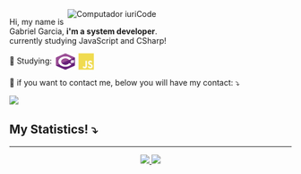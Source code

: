 <img src="https://raw.githubusercontent.com/MicaelliMedeiros/micaellimedeiros/master/image/computer-illustration.png" min-width="400px" max-width="400px" width="400px" align="right" alt="Computador iuriCode">

<p align="left"> 
  Hi, my name is Gabriel Garcia, <strong>i'm a system developer</strong>.<br>
  currently studying JavaScript and CSharp!
</p>

<p align="left">
  🦄 Studying: <strong><img align="center" alt="Rafa-Csharp" height="30" width="40" src="https://raw.githubusercontent.com/devicons/devicon/master/icons/csharp/csharp-original.svg">
   <img align="center" alt="Rafa-Js" height="30" width="28" src="https://raw.githubusercontent.com/devicons/devicon/master/icons/javascript/javascript-plain.svg">
   </strong>
</p>
<div>
<p align="left">
  💌 if you want to contact me, below you will have my contact: ⤵️
</p>
  <a href="https://www.instagram.com/ggxrcia__/" target="_blank"><img src="https://img.shields.io/badge/-Instagram-%23E4405F?style=for-the-badge&logo=instagram&logoColor=white"></a>
</div>

<div> 
  <h2 align="left">My Statistics! ⤵️</h2>
 
---
  <div align="center">
    <a href="https://github.com/rafaballerini">
    <img height="180em" src="https://github-readme-stats.vercel.app/api?username=gabrielgxrcia&show_icons=true&theme=dracula&include_all_commits=true&count_private=true"/>
    <img height="180em" src="https://github-readme-stats.vercel.app/api/top-langs/?username=gabrielgxrcia&layout=compact&langs_count=7&theme=dracula"/>
  </div>
</div>
